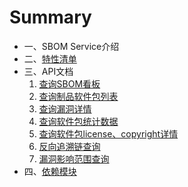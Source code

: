 # Summary

* 一、SBOM Service介绍
* 二、[特性清单](features/features.md)
* 三、API文档
  1. [查询SBOM看板](api/查询SBOM看板.md)
  2. [查询制品软件包列表](api/查询制品软件包列表.md)
  3. [查询漏洞详情](api/查询漏洞详情.md)
  4. [查询软件包统计数据](api/查询软件包统计数据.md)
  5. [查询软件包license、copyright详情](api/查询软件包license、copyright详情.md)
  6. [反向追溯链查询](api/反向追溯链查询.md)
  7. [漏洞影响范围查询](api/漏洞影响范围查询.md)
* 四、[依赖模块](module/module.md)
